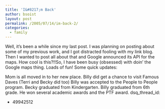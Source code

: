 ```yaml
---
title: 'I&#8217;m Back'
author: bsoist
layout: post
permalink: /2005/07/14/im-back-2/
categories:
  - family
---
```

Well, it&#8217;s been a while since my last post. I was planning on posting about some of my previous work, and I got distracted fooling with my link blog. Then I wanted to post all about that and Google announced its API for the maps. How cool is this?!!So, I have been busy (obsessed) with doin&#8217; the Google maps thing. Loads of fun! Some quick updates: 

Mom is all moved in to her new place. Billy did get a chance to visit Famous Daves (Terri and Becky did too) Billy was accepted to the People to People program. Becky graduated from Kindergarten. Billy graduated from 6th grade. He won several academic awards and the PTF award.
dsq_thread_id:
  - 49942512